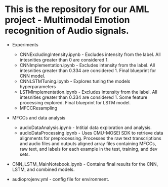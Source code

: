 # This is the repository for our AML project - Multimodal Emotion recognition of Audio signals. 

- Experiments
    - CNNExcludingIntensity.ipynb - Excludes intensity from the label. All intesnities greater than 0 are considered 1.
    - CNNImplementation.ipynb - Excludes intensity from the label. All intesnities greater than 0.334 are considered 1. Final blueprint for CNN model.
    - CNNLSTMTuning.ipynb - Explores tuning the models hyperparameters
    - LSTMImplementation.ipynb - Excludes intensity from the label. All intesnities greater than 0.334 are considered 1. Some feature processing explored. Final blueprint for LSTM model.
    - MFCCResampling

- MFCCs and data analysis
    - audioDataAnalysis.ipynb - Intitial data exploration and analysis.
    - audioDataProcessing.ipynb -  Uses CMU-MOSEI SDK to retrieve data alignments for preprocessing. Processes the raw text transcriptions and audio files and outputs aligned array files containing MFCCs, raw text, and labels for each example in the test, training, and dev sets.

- CNN_LSTM_MainNotebook.ipynb - Contains final results for the CNN, LSTM, and combined models.
- audioprojenv.yml - config file for environment.
